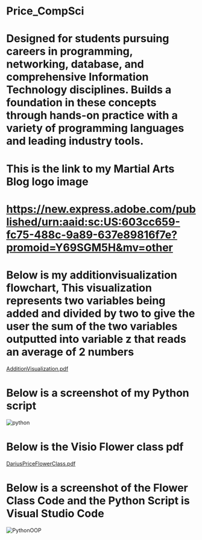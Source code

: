 # Price_CompSci
# Designed for students pursuing careers in programming, networking, database, and comprehensive Information Technology disciplines. Builds a foundation in these concepts through hands-on practice with a variety of programming languages and leading industry tools. 

# This is the link to my Martial Arts Blog logo image
# https://new.express.adobe.com/published/urn:aaid:sc:US:603cc659-fc75-488c-9a89-637e89816f7e?promoid=Y69SGM5H&mv=other


# Below is my additionvisualization flowchart, This visualization represents two variables being added and divided by two to give the user the sum of the two variables outputted into variable z that reads an average of 2 numbers

[AdditionVisualization.pdf](https://github.com/DariusVPrice/Price_CompSci/files/13336261/AdditionVisualization.pdf)

# Below is a screenshot of my Python script

![python](https://github.com/DariusVPrice/Price_CompSci/assets/78953908/853e9c9c-cabf-4a7c-99db-83cde6db2793)

# Below is the Visio Flower class pdf
 [DariusPriceFlowerClass.pdf](https://github.com/DariusVPrice/Price_CompSci/files/13483178/DariusPriceFlowerClass.pdf)

 # Below is a screenshot of the Flower Class Code and the Python Script is Visual Studio Code
 
![PythonOOP](https://github.com/DariusVPrice/Price_CompSci/assets/78953908/823a3c94-1d28-4e37-9f15-57ec6649f6da)

